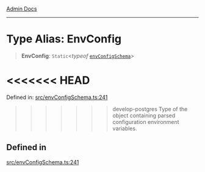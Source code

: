 [Admin Docs](/)

***

# Type Alias: EnvConfig

> **EnvConfig**: `Static`\<*typeof* [`envConfigSchema`](../variables/envConfigSchema.md)\>

<<<<<<< HEAD
=======
Defined in: [src/envConfigSchema.ts:241](https://github.com/PalisadoesFoundation/talawa-api/blob/37e2d6abe1cabaa02f97a3c6c418b81e8fcb5a13/src/envConfigSchema.ts#L241)

>>>>>>> develop-postgres
Type of the object containing parsed configuration environment variables.

## Defined in

[src/envConfigSchema.ts:241](https://github.com/NishantSinghhhhh/talawa-api/blob/ff0f1d6ae21d3428519b64e42fe3bfdff573cb6e/src/envConfigSchema.ts#L241)
